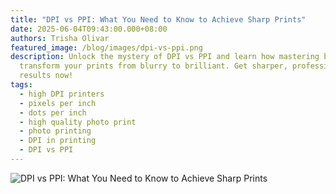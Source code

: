 ```yaml
---
title: "DPI vs PPI: What You Need to Know to Achieve Sharp Prints"
date: 2025-06-04T09:43:00.000+08:00
authors: Trisha Olivar
featured_image: /blog/images/dpi-vs-ppi.png
description: Unlock the mystery of DPI vs PPI and learn how mastering both can
  transform your prints from blurry to brilliant. Get sharper, professional
  results now!
tags:
  - high DPI printers
  - pixels per inch
  - dots per inch
  - high quality photo print
  - photo printing
  - DPI in printing
  - DPI vs PPI
---
```

![DPI vs PPI: What You Need to Know to Achieve Sharp Prints](/blog/images/dpi-vs-ppi.png "DPI vs PPI: What You Need to Know to Achieve Sharp Prints")
